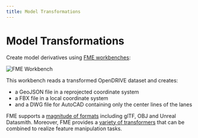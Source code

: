```yaml
---
title: Model Transformations
---
```


# Model Transformations

Create model derivatives using [FME workbenches](https://www.safe.com/fme/):

![FME Workbench](/assets/media/demos/model-transformations-fme-workbench.png)

This workbench reads a transformed OpenDRIVE dataset and creates:
* a GeoJSON file in a reprojected coordinate system
* a FBX file in a local coordinate system
* and a DWG file for AutoCAD containing only the center lines of the lanes

FME supports a [magnitude of formats](https://www.safe.com/fme/formats-matrix/) including glTF, OBJ and Unreal Datasmith.
Moreover, FME provides a [variety of transformers](https://www.safe.com/transformers/) that can be combined to realize feature manipulation tasks.
